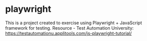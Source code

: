 # playwright
This is a project created to exercise using Playwright + JavaScript framework for testing. 
Resource - Test Automation University: https://testautomationu.applitools.com/js-playwright-tutorial/
